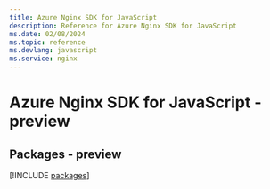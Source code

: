 ```yaml
---
title: Azure Nginx SDK for JavaScript
description: Reference for Azure Nginx SDK for JavaScript
ms.date: 02/08/2024
ms.topic: reference
ms.devlang: javascript
ms.service: nginx
---
```

# Azure Nginx SDK for JavaScript - preview
## Packages - preview
[!INCLUDE [packages](nginx-index.md)]